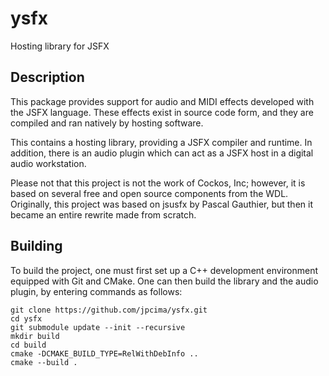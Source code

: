 # ysfx

Hosting library for JSFX

## Description

This package provides support for audio and MIDI effects developed with the JSFX
language. These effects exist in source code form, and they are compiled and ran
natively by hosting software.

This contains a hosting library, providing a JSFX compiler and runtime.
In addition, there is an audio plugin which can act as a JSFX host in a digital
audio workstation.

Please not that this project is not the work of Cockos, Inc; however, it is based
on several free and open source components from the WDL. Originally, this project
was based on jsusfx by Pascal Gauthier, but then it became an entire rewrite made
from scratch.

## Building

To build the project, one must first set up a C++ development environment
equipped with Git and CMake. One can then build the library and the audio
plugin, by entering commands as follows:

```
git clone https://github.com/jpcima/ysfx.git
cd ysfx
git submodule update --init --recursive
mkdir build
cd build
cmake -DCMAKE_BUILD_TYPE=RelWithDebInfo ..
cmake --build .
```
